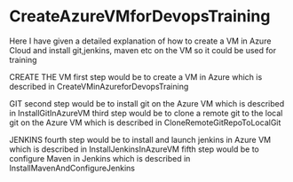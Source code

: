# CreateAzureVMforDevopsTraining
Here I have given a detailed explanation of how to create a VM in Azure Cloud and install git,jenkins, maven etc on the VM so it could be used for training 

CREATE THE VM
first step would be to create a VM in Azure which is described in CreateVMinAzureforDevopsTraining

GIT
second step would be to install git on the Azure VM which is described in InstallGitInAzureVM
third step would be to clone a remote git to the local git on the Azure VM which is described in CloneRemoteGitRepoToLocalGit

JENKINS
fourth step would be to install and launch jenkins in Azure VM which is described in InstallJenkinsInAzureVM
fifth step would be to configure Maven in Jenkins which is described in InstallMavenAndConfigureJenkins

